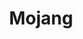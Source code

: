 ---
git: https://github.com/mojang
logohandle: mojang
sort: mojang
title: Mojang
twitter: https://x.com/mojang
website: https://www.mojang.com/
wikipedia: https://en.wikipedia.org/wiki/Mojang
---